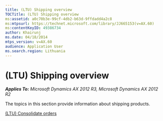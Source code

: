 ```yaml
---
title: (LTU) Shipping overview
TOCTitle: (LTU) Shipping overview
ms:assetid: a0c70b3e-99cf-4db2-b63d-9ffdadd4a2c8
ms:mtpsurl: https://technet.microsoft.com/library/JJ665153(v=AX.60)
ms:contentKeyID: 49386734
author: Khairunj
ms.date: 04/18/2014
mtps_version: v=AX.60
audience: Application User
ms.search.region: Lithuania
---
```


# (LTU) Shipping overview 


_**Applies To:** Microsoft Dynamics AX 2012 R3, Microsoft Dynamics AX 2012 R2_

The topics in this section provide information about shipping products.

[(LTU) Consolidate orders](ltu-consolidate-orders.md)

  


